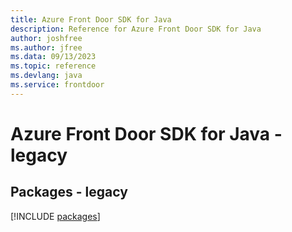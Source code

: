 ```yaml
---
title: Azure Front Door SDK for Java
description: Reference for Azure Front Door SDK for Java
author: joshfree
ms.author: jfree
ms.data: 09/13/2023
ms.topic: reference
ms.devlang: java
ms.service: frontdoor
---
```

# Azure Front Door SDK for Java - legacy
## Packages - legacy
[!INCLUDE [packages](front-door-index.md)]
